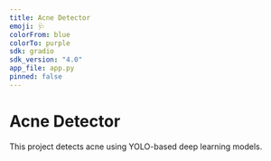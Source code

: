 ```yaml
---
title: Acne Detector
emoji: 🩺
colorFrom: blue
colorTo: purple
sdk: gradio
sdk_version: "4.0"
app_file: app.py
pinned: false
---
```


# Acne Detector

This project detects acne using YOLO-based deep learning models.
